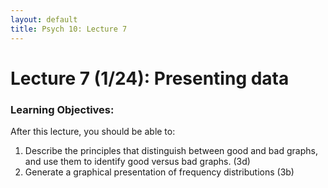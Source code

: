 ```yaml
---
layout: default
title: Psych 10: Lecture 7
---
```

# Lecture 7 (1/24): Presenting data

### Learning Objectives:
After this lecture, you should be able to:
1. Describe the principles that distinguish between good and bad graphs, and use them to identify good versus bad graphs. (3d)
2. Generate a graphical presentation of frequency distributions (3b)
